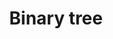 ---
layout: posts_by_category
categories: binary-tree
title: Binary tree
permalink: /category/binary-tree
---